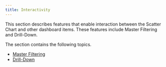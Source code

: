 ```yaml
---
title: Interactivity
---
```

This section describes features that enable interaction between the Scatter Chart and other dashboard items. These features include Master Filtering and Drill-Down.

The section contains the following topics.
* [Master Filtering](../../../../../dashboard-for-desktop/articles/dashboard-designer/designing-dashboard-items/scatter-chart/interactivity/master-filtering.md)
* [Drill-Down](../../../../../dashboard-for-desktop/articles/dashboard-designer/designing-dashboard-items/scatter-chart/interactivity/drill-down.md)